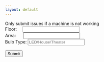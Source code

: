 ```yaml
---
layout: default
---
```

<title>Perot Museum Lightbulb Tracker</title>
Only submit issues if a machine is not working

<form action="https://formspree.io/perot.exhibits@gmail.com" method="POST">
  <input type="hidden" name="_next" value="//ethanhelfman.github.io/perot/"/>
  <input type="hidden" name="_format" value="plain"/>
  Floor:
  &nbsp;&nbsp;&nbsp;&nbsp;<input type="text" name="floor">
  <br>
  Area:
  &nbsp;&nbsp;&nbsp;&nbsp;&nbsp;<input type="text" name="area">
  <br>
  Bulb Type:
  <input type="text" name="bulb" placeholder="LED\House\Theater">
  <br>
  <br>
  <input type="submit" value="Submit">
</form>
